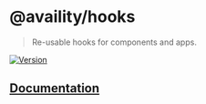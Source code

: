# @availity/hooks

> Re-usable hooks for components and apps.

[![Version](https://img.shields.io/npm/v/@availity/hooks.svg?style=for-the-badge)](https://www.npmjs.com/package/@availity/hooks)

## [Documentation](https://availity.github.io/availity-react/components/hooks)
